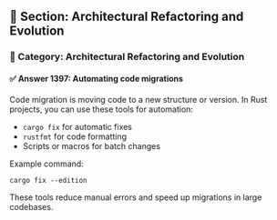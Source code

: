 ## 📘 Section: Architectural Refactoring and Evolution  
### 🔹 Category: Architectural Refactoring and Evolution  
#### ✅ Answer 1397: Automating code migrations

Code migration is moving code to a new structure or version. In Rust projects, you can use these tools for automation:

- `cargo fix` for automatic fixes
- `rustfmt` for code formatting
- Scripts or macros for batch changes

Example command:
```
cargo fix --edition
```
These tools reduce manual errors and speed up migrations in large codebases.
